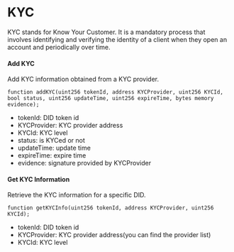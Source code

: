 # KYC

KYC stands for Know Your Customer. It is a mandatory process that involves identifying and verifying the identity of a client when they open an account and periodically over time.

#### Add KYC

Add KYC information obtained from a KYC provider.

```solidity
function addKYC(uint256 tokenId, address KYCProvider, uint256 KYCId, bool status, uint256 updateTime, uint256 expireTime, bytes memory evidence);
```

* tokenId: DID token id
* KYCProvider: KYC provider address
* KYCId: KYC level
* status: is KYCed or not
* updateTime: update time
* expireTime: expire time
* evidence: signature provided by KYCProvider

#### Get KYC Information

Retrieve the KYC information for a specific DID.

```solidity
function getKYCInfo(uint256 tokenId, address KYCProvider, uint256 KYCId);
```

* tokenId: DID token id
* KYCProvider: KYC provider address(you can find the provider list)
* KYCId: KYC level
